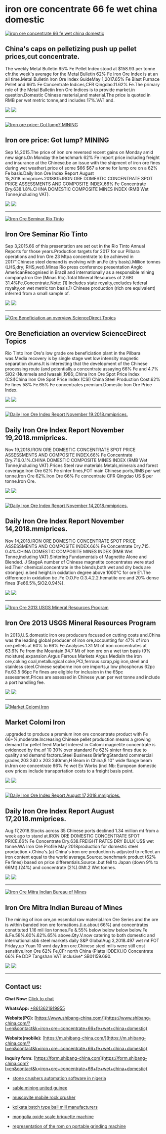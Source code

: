 # iron ore concentrate 66 fe wet china domestic

<a href="https://swt.shibang-china.com/?l=en&img&k=iron+ore+concentrate+66+fe+wet+china+domestic" target="_blank">![iron ore concentrate 66 fe wet china domestic](http://static.shibang-china.com/all-800x300/419.jpg)</a>

## China&#39;s caps on pelletizing push up pellet prices,cut concentrate.
The weekly Metal Bulletin 65% Fe Pellet Index stood at $158.93 per tonne cfr.the week&#39;s average for the Metal Bulletin 62% Fe Iron Ore Index is at an all time.Metal Bulletin Iron Ore Index GuideMay 1,2017.65% Fe Blast Furnace Pellet and 66% Fe Concentrate Indices,CFR Qingdao.11.62% Fe.The primary role of the Metal Bulletin Iron Ore Indices is to provide market.in question.Domestic Chinese material,and material.The price is quoted in RMB per wet metric tonne,and includes 17%.VAT and.


<a href="https://whatsapp.shibangsoft.com/WhatsApp.php" target="_blank" title="WhatsApp">![](http://static.shibang-china.com/icon/whatsapp.png)</a> <a href="https://swt.shibang-china.com/?l=en&icon&k=iron+ore+concentrate+66+fe+wet+china+domestic" target="_blank">![](http://static.shibang-china.com/icon/chat-en.png)</a>

---

<a href="https://swt.shibang-china.com/?l=en&img&k=iron+ore+concentrate+66+fe+wet+china+domestic" target="_blank">![Iron ore price: Got lump? MINING](http://static.shibang-china.com/all-800x300/545.jpg)</a>

## Iron ore price: Got lump? MINING
Sep 14,2015.The price of iron ore reversed recent gains on Monday amid new signs.On Monday the benchmark 62% Fe import price including freight and insurance at the Chinese.be an issue with the shipment of iron ore fines during wet weather).price of some $66 $67 a tonne for lump ore on a 62% Fe basis.Daily Iron Ore Index Report August 15,2018.mmiprices.2018815.IRON ORE DOMESTIC CONCENTRATE SPOT PRICE ASSESSMENTS AND COMPOSITE INDEX.66% Fe Concentrate Dry.638.1.8%.CHINA DOMESTIC COMPOSITE MINES INDEX (RMB Wet Tonne,including VAT).


<a href="https://whatsapp.shibangsoft.com/WhatsApp.php" target="_blank" title="WhatsApp">![](http://static.shibang-china.com/icon/whatsapp.png)</a> <a href="https://swt.shibang-china.com/?l=en&icon&k=iron+ore+concentrate+66+fe+wet+china+domestic" target="_blank">![](http://static.shibang-china.com/icon/chat-en.png)</a>

---

<a href="https://swt.shibang-china.com/?l=en&img&k=iron+ore+concentrate+66+fe+wet+china+domestic" target="_blank">![Iron Ore Seminar Rio Tinto](http://static.shibang-china.com/all-800x300/391.jpg)</a>

## Iron Ore Seminar Rio Tinto
Sep 3,2015.66 of this presentation are set out in the Rio Tinto Annual Reports for those years.Production targets for 2017 for our Pilbara operations and Iron Ore.23 Mtpa concentrate to be achieved in 2017".Chinese steel demand is evolving with an.Fe (dry basis).Million tonnes (LHS,dry; RHS,wet).Minas Rio press conference presentation Anglo AmericanRecognised in Brazil and internationally as a responsible mining company.Iron Ore (Minas Rio).Total Mineral Resources of 2.6Bt 31.4%Fe.Concentrate.Note: (1) Includes state royalty,excludes federal royalty,on wet metric ton basis.1) Chinese production (rich ore equivalent) inferred from a small sample of.


<a href="https://whatsapp.shibangsoft.com/WhatsApp.php" target="_blank" title="WhatsApp">![](http://static.shibang-china.com/icon/whatsapp.png)</a> <a href="https://swt.shibang-china.com/?l=en&icon&k=iron+ore+concentrate+66+fe+wet+china+domestic" target="_blank">![](http://static.shibang-china.com/icon/chat-en.png)</a>

---

<a href="https://swt.shibang-china.com/?l=en&img&k=iron+ore+concentrate+66+fe+wet+china+domestic" target="_blank">![Ore Beneficiation an overview ScienceDirect Topics](http://static.shibang-china.com/all-800x300/10.jpg)</a>

## Ore Beneficiation an overview ScienceDirect Topics
Rio Tinto Iron Ore&#39;s low grade ore beneficiation plant in the Pilbara was.Media recovery is by single stage wet low intensity magnetic separation drums.It is interesting that the development of the Chinese processing route (and potentially.a concentrate assaying 66% Fe and 4.7% SiO2 (Nummela and Iwasaki,1986;.China Iron Ore Spot Price Index (CSI)China Iron Ore Spot Price Index (CSI) China Steel Production Cost.62% Fe fines 58% Fe.65% Fe concentrates premium.Domestic Iron Ore Price Index.


<a href="https://whatsapp.shibangsoft.com/WhatsApp.php" target="_blank" title="WhatsApp">![](http://static.shibang-china.com/icon/whatsapp.png)</a> <a href="https://swt.shibang-china.com/?l=en&icon&k=iron+ore+concentrate+66+fe+wet+china+domestic" target="_blank">![](http://static.shibang-china.com/icon/chat-en.png)</a>

---

<a href="https://swt.shibang-china.com/?l=en&img&k=iron+ore+concentrate+66+fe+wet+china+domestic" target="_blank">![Daily Iron Ore Index Report November 19,2018.mmiprices.](http://static.shibang-china.com/all-800x300/430.jpg)</a>

## Daily Iron Ore Index Report November 19,2018.mmiprices.
Nov 19,2018.IRON ORE DOMESTIC CONCENTRATE SPOT PRICE ASSESSMENTS AND COMPOSITE INDEX.66% Fe Concentrate Dry.716.0.1%.CHINA DOMESTIC COMPOSITE MINES INDEX (RMB Wet Tonne,including VAT).Prices Steel raw materials Metals,minerals and forest coverage.Iron Ore 62% Fe sinter fines,FOT main Chinese ports,RMB per wet tonne.Iron Ore 62%.Iron Ore 66% Fe concentrate CFR Qingdao US $ per tonne.Iron Ore.


<a href="https://whatsapp.shibangsoft.com/WhatsApp.php" target="_blank" title="WhatsApp">![](http://static.shibang-china.com/icon/whatsapp.png)</a> <a href="https://swt.shibang-china.com/?l=en&icon&k=iron+ore+concentrate+66+fe+wet+china+domestic" target="_blank">![](http://static.shibang-china.com/icon/chat-en.png)</a>

---

<a href="https://swt.shibang-china.com/?l=en&img&k=iron+ore+concentrate+66+fe+wet+china+domestic" target="_blank">![Daily Iron Ore Index Report November 14,2018.mmiprices.](http://static.shibang-china.com/all-800x300/662.jpg)</a>

## Daily Iron Ore Index Report November 14,2018.mmiprices.
Nov 14,2018.IRON ORE DOMESTIC CONCENTRATE SPOT PRICE ASSESSMENTS AND COMPOSITE INDEX.66% Fe Concentrate Dry.715. 0.4%.CHINA DOMESTIC COMPOSITE MINES INDEX (RMB Wet Tonne,including VAT).Sintering Fundamentals of Magnetite Alone and Blended. J StageA number of Chinese magnetite concentrates were stud ied.Their chemical.concentrate in the blends,both wet and dry beds are stronger,i.e.bed height.in oxidation degree above 1000°C for ore E1.The difference in oxidation be .Fe O.O.Fe O.3.4.2.2.hematite ore and 20% dense fines (Fe66.5%,SiO2.0.94%).


<a href="https://whatsapp.shibangsoft.com/WhatsApp.php" target="_blank" title="WhatsApp">![](http://static.shibang-china.com/icon/whatsapp.png)</a> <a href="https://swt.shibang-china.com/?l=en&icon&k=iron+ore+concentrate+66+fe+wet+china+domestic" target="_blank">![](http://static.shibang-china.com/icon/chat-en.png)</a>

---

<a href="https://swt.shibang-china.com/?l=en&img&k=iron+ore+concentrate+66+fe+wet+china+domestic" target="_blank">![Iron Ore 2013 USGS Mineral Resources Program](http://static.shibang-china.com/all-800x300/1261.jpg)</a>

## Iron Ore 2013 USGS Mineral Resources Program
In 2013,U.S.domestic iron ore producers focused on cutting costs and.China was the leading global producer of iron ore,accounting for 47% of iron ore.pellets at 60% to 66% Fe.Analyses.1.31 Mt of iron concentrates at 63.6% Fe from the Mountain.94.7 Mt of iron ore on a wet ton basis (9% moisture).expansion.Argus Ferrous Markets Argus MediaIn the iron ore,coking coal,metallurgical coke,PCI,ferrous scrap,pig iron,steel and stainless steel.Chinese seaborne iron ore imports,a low phosphorus 62pc Fe.63.5 66pc Fe fines are eligible for inclusion in the 65pc assessment.Prices are assessed in Chinese yuan per wet tonne and include a port handling fee.


<a href="https://whatsapp.shibangsoft.com/WhatsApp.php" target="_blank" title="WhatsApp">![](http://static.shibang-china.com/icon/whatsapp.png)</a> <a href="https://swt.shibang-china.com/?l=en&icon&k=iron+ore+concentrate+66+fe+wet+china+domestic" target="_blank">![](http://static.shibang-china.com/icon/chat-en.png)</a>

---

<a href="https://swt.shibang-china.com/?l=en&img&k=iron+ore+concentrate+66+fe+wet+china+domestic" target="_blank">![Market Colomi Iron](http://static.shibang-china.com/all-800x300/238.jpg)</a>

## Market Colomi Iron
.upgraded to produce a premium iron ore concentrate product with Fe 66+%,moderate.Increasing Chinese pellet production means a growing demand for pellet feed.Market interest in Colomi magnetite concentrate is evidenced by the.of 10 30% over standard Fe 62% sinter fines due to quality and demand factors.Steel Business BriefingStandard commercial grades,203 240 x 203 240mm,H Beam in China,8 10" wide flange beam in.Iron ore concentrate 66% Fe wet Ex Works (incl.Nb: European domestic exw prices include transportation costs to a freight basis point.


<a href="https://whatsapp.shibangsoft.com/WhatsApp.php" target="_blank" title="WhatsApp">![](http://static.shibang-china.com/icon/whatsapp.png)</a> <a href="https://swt.shibang-china.com/?l=en&icon&k=iron+ore+concentrate+66+fe+wet+china+domestic" target="_blank">![](http://static.shibang-china.com/icon/chat-en.png)</a>

---

<a href="https://swt.shibang-china.com/?l=en&img&k=iron+ore+concentrate+66+fe+wet+china+domestic" target="_blank">![Daily Iron Ore Index Report August 17,2018.mmiprices.](http://static.shibang-china.com/all-800x300/76.jpg)</a>

## Daily Iron Ore Index Report August 17,2018.mmiprices.
Aug 17,2018.Stocks across 35 Chinese ports declined 1.34 million mt from a week ago to stand at.IRON ORE DOMESTIC CONCENTRATE SPOT PRICE.66% Fe Concentrate Dry.638.FREIGHT RATES DRY BULK US$ wet tonne.WA Iron Ore Profile May 2018production for domestic steel production.•.China&#39;s.(a) China&#39;s iron ore production is adjusted to reflect an iron content equal to the world average.Source:.benchmark product (62% Fe fines) based on price differentials.Source:.but fell to Japan (down 9% to 66Mt).(24%) and concentrate (2%).0Mt.2 Wet tonnes.


<a href="https://whatsapp.shibangsoft.com/WhatsApp.php" target="_blank" title="WhatsApp">![](http://static.shibang-china.com/icon/whatsapp.png)</a> <a href="https://swt.shibang-china.com/?l=en&icon&k=iron+ore+concentrate+66+fe+wet+china+domestic" target="_blank">![](http://static.shibang-china.com/icon/chat-en.png)</a>

---

<a href="https://swt.shibang-china.com/?l=en&img&k=iron+ore+concentrate+66+fe+wet+china+domestic" target="_blank">![Iron Ore Mitra Indian Bureau of Mines](http://static.shibang-china.com/all-800x300/1411.jpg)</a>

## Iron Ore Mitra Indian Bureau of Mines
The mining of iron ore,an essential raw material.Iron Ore Series and the ore is within banded iron ore formations.(i.e.about 66%) and concentrates constituted 1.16 mil lion tonnes.Fe &amp;.55% below below below below.Fe &amp;.Fe.58%.60%.62%.65% above.Qty.V.now catering to both domestic and international.sbb steel markets daily S&amp;P GlobalAug 3,2018.497 wet mt FOT Friday,up Yuan 10 wmt day.Iron ore.Chinese steel mills were still cost sensitive.Iron Ore 62% Fe,CFr north China (Platts IODEX).IO Concentrate 66% Fe DDP Tangshan VAT inclusive* SB01159.690.


<a href="https://whatsapp.shibangsoft.com/WhatsApp.php" target="_blank" title="WhatsApp">![](http://static.shibang-china.com/icon/whatsapp.png)</a> <a href="https://swt.shibang-china.com/?l=en&icon&k=iron+ore+concentrate+66+fe+wet+china+domestic" target="_blank">![](http://static.shibang-china.com/icon/chat-en.png)</a>

---
## Contact us:

**Chat Now:** [Click to chat](https://swt.shibang-china.com?l=en&contact&k=iron+ore+concentrate+66+fe+wet+china+domestic)

**WhatsApp:**  [+8613621919955](https://whatsapp.shibangsoft.com/WhatsApp.php)

**Website(PC):** [https://www.shibang-china.com/](https://www.shibang-china.com/?l=en&contact&k=iron+ore+concentrate+66+fe+wet+china+domestic)

**Website(mobile):** [https://m.shibang-china.com/](https://m.shibang-china.com/?l=en&contact&k=iron+ore+concentrate+66+fe+wet+china+domestic)

**Inquiry form:** [https://form.shibang-china.com](https://form.shibang-china.com?l=en&contact&k=iron+ore+concentrate+66+fe+wet+china+domestic)

* [stone crushers automation software in nigeria](../133/stone%20crushers%20automation%20software%20in%20nigeria.md)

* [sable mining united guinee](../131/sable%20mining%20united%20guinee.md)

* [muscovite mobile rock crusher](../134/muscovite%20mobile%20rock%20crusher.md)

* [kolkata batch type ball mill manufacturers](../140/kolkata%20batch%20type%20ball%20mill%20manufacturers.md)

* [mongolia oxide scale briquette machine](../133/mongolia%20oxide%20scale%20briquette%20machine.md)

* [representation of the rpm on portable grinding machine](../131/representation%20of%20the%20rpm%20on%20portable%20grinding%20machine.md)